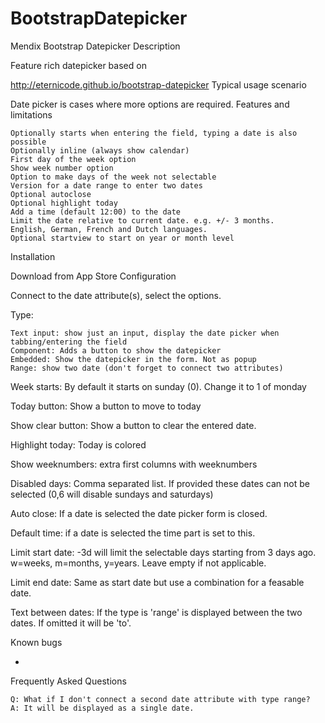 # BootstrapDatepicker
Mendix Bootstrap Datepicker
Description

Feature rich datepicker based on

http://eternicode.github.io/bootstrap-datepicker
Typical usage scenario

Date picker is cases where more options are required.
Features and limitations

    Optionally starts when entering the field, typing a date is also possible
    Optionally inline (always show calendar)
    First day of the week option
    Show week number option
    Option to make days of the week not selectable
    Version for a date range to enter two dates
    Optional autoclose
    Optional highlight today
    Add a time (default 12:00) to the date
    Limit the date relative to current date. e.g. +/- 3 months.
    English, German, French and Dutch languages.
    Optional startview to start on year or month level

Installation

Download from App Store
Configuration

Connect to the date attribute(s), select the options.

Type:

    Text input: show just an input, display the date picker when tabbing/entering the field
    Component: Adds a button to show the datepicker
    Embedded: Show the datepicker in the form. Not as popup
    Range: show two date (don't forget to connect two attributes)

Week starts: By default it starts on sunday (0). Change it to 1 of monday

Today button: Show a button to move to today

Show clear button: Show a button to clear the entered date.

Highlight today: Today is colored

Show weeknumbers: extra first columns with weeknumbers

Disabled days: Comma separated list. If provided these dates can not be selected (0,6 will disable sundays and saturdays)

Auto close: If a date is selected the date picker form is closed.

Default time: if a date is selected the time part is set to this.

Limit start date: -3d will limit the selectable days starting from 3 days ago. w=weeks, m=months, y=years. Leave empty if not applicable.

Limit end date: Same as start date but use a combination for a feasable date.

Text between dates: If the type is 'range' is displayed between the two dates. If omitted it will be 'to'.


Known bugs


-
Frequently Asked Questions

    Q: What if I don't connect a second date attribute with type range?
    A: It will be displayed as a single date.
